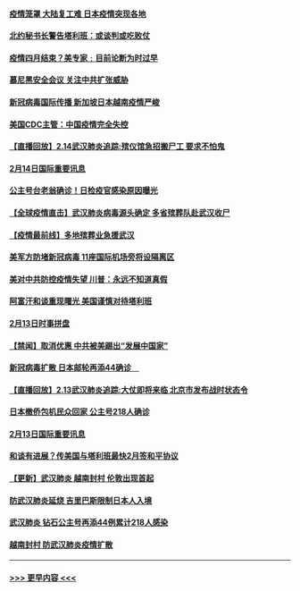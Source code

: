 #### [疫情笼罩 大陆复工难 日本疫情突现各地](../pages/prog202/a102777455.md?t=02150811) 
#### [北约秘书长警告塔利班：或谈判或吃败仗](../pages/prog202/a102777442.md?t=02150811) 
#### [疫情四月结束？美专家﹕目前论断为时过早](../pages/prog202/a102777248.md?t=02150811) 
#### [慕尼黑安全会议 关注中共扩张威胁](../pages/prog202/a102777254.md?t=02150811) 
#### [新冠病毒国际传播 新加坡日本越南疫情严峻](../pages/prog202/a102777245.md?t=02150811) 
#### [美国CDC主管：中国疫情完全失控](../pages/prog202/a102777236.md?t=02150811) 
#### [【直播回放】2.14武汉肺炎追踪:殡仪馆急招搬尸工 要求不怕鬼](../pages/prog202/a102777141.md?t=02150811) 
#### [2月14日国际重要讯息](../pages/prog202/a102777073.md?t=02150811) 
#### [公主号台老翁确诊！日检疫官感染原因曝光](../pages/prog202/a102777075.md?t=02150811) 
#### [【全球疫情直击】武汉肺炎病毒源头确定 多省殡葬队赴武汉收尸](../pages/prog202/a102777026.md?t=02150811) 
#### [【疫情最前线】多地殡葬业急援武汉](../pages/prog202/a102776986.md?t=02150811) 
#### [美军方防堵新冠病毒 11座国际机场旁将设隔离区](../pages/prog202/a102776870.md?t=02150811) 
#### [美对中共防控疫情失望 川普：永远不知道真假](../pages/prog202/a102776836.md?t=02150811) 
#### [阿富汗和谈重现曙光 美国谨慎对待塔利班](../pages/prog202/a102776748.md?t=02150811) 
#### [2月13日时事拼盘](../pages/prog202/a102776689.md?t=02150811) 
#### [【禁闻】取消优惠 中共被美踢出“发展中国家”](../pages/prog202/a102776670.md?t=02150811) 
#### [新冠病毒扩散 日本邮轮再添44确诊　](../pages/prog202/a102776518.md?t=02150811) 
#### [【直播回放】2.13武汉肺炎追踪:大仗即将来临 北京市发布战时状态令](../pages/prog202/a102776399.md?t=02150811) 
#### [日本撤侨包机民众回家 公主号218人确诊](../pages/prog202/a102776346.md?t=02150811) 
#### [2月13日国际重要讯息](../pages/prog202/a102776339.md?t=02150811) 
#### [和谈有进展？传美国与塔利班最快2月签和平协议](../pages/prog202/a102776291.md?t=02150811) 
#### [【更新】武汉肺炎 越南封村 伦敦出现首起](../pages/prog202/a102770740.md?t=02150811) 
#### [防武汉肺炎延烧 吉里巴斯限制日本人入境](../pages/prog202/a102776276.md?t=02150811) 
#### [武汉肺炎 钻石公主号再添44例累计218人感染](../pages/prog202/a102776089.md?t=02150811) 
#### [越南封村 防武汉肺炎疫情扩散](../pages/prog202/a102776214.md?t=02150811) 

----
#### [ >>> 更早内容 <<< ](../indexes/prog202-earlier.md)
